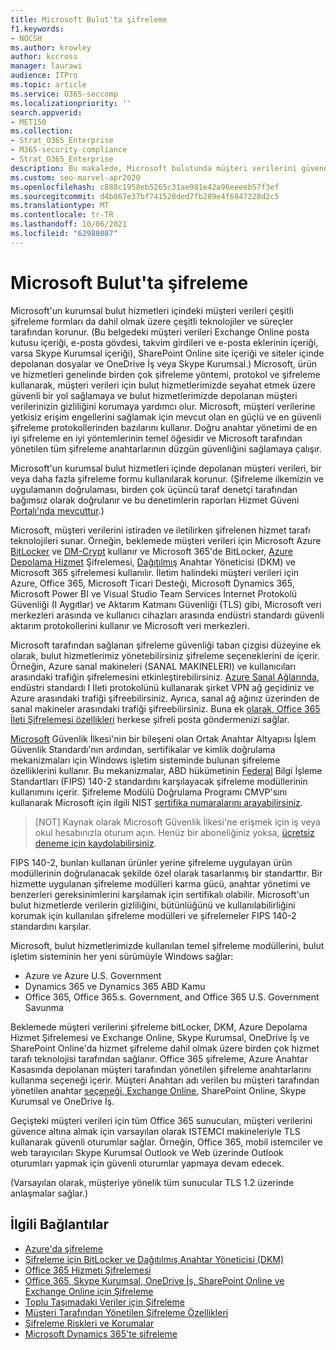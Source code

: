 ```yaml
---
title: Microsoft Bulut'ta şifreleme
f1.keywords:
- NOCSH
ms.author: krowley
author: kccross
manager: laurawi
audience: ITPro
ms.topic: article
ms.service: O365-seccomp
ms.localizationpriority: ''
search.appverid:
- MET150
ms.collection:
- Strat_O365_Enterprise
- M365-security-compliance
- Strat_O365_Enterprise
description: Bu makalede, Microsoft bulutunda müşteri verilerini güvende tutmak için kullanılan çeşitli şifreleme biçimlerine genel bir bakış bulabilirsiniz.
ms.custom: seo-marvel-apr2020
ms.openlocfilehash: c888c1958eb5265c31ae981e42a96eeeeb57f3ef
ms.sourcegitcommit: d4b867e37bf741528ded7fb289e4f6847228d2c5
ms.translationtype: MT
ms.contentlocale: tr-TR
ms.lasthandoff: 10/06/2021
ms.locfileid: "62988087"
---
```

# <a name="encryption-in-the-microsoft-cloud"></a>Microsoft Bulut'ta şifreleme

Microsoft'un kurumsal bulut hizmetleri içindeki müşteri verileri çeşitli şifreleme formları da dahil olmak üzere çeşitli teknolojiler ve süreçler tarafından korunur. (Bu belgedeki müşteri verileri Exchange Online posta kutusu içeriği, e-posta gövdesi, takvim girdileri ve e-posta eklerinin içeriği, varsa Skype Kurumsal içeriği), SharePoint Online site içeriği ve siteler içinde depolanan dosyalar ve OneDrive İş veya Skype Kurumsal.) Microsoft, ürün ve hizmetleri genelinde birden çok şifreleme yöntemi, protokol ve şifreleme kullanarak, müşteri verileri için bulut hizmetlerimizde seyahat etmek üzere güvenli bir yol sağlamaya ve bulut hizmetlerimizde depolanan müşteri verilerinizin gizliliğini korumaya yardımcı olur. Microsoft, müşteri verilerine yetkisiz erişim engellerini sağlamak için mevcut olan en güçlü ve en güvenli şifreleme protokollerinden bazılarını kullanır. Doğru anahtar yönetimi de en iyi şifreleme en iyi yöntemlerinin temel öğesidir ve Microsoft tarafından yönetilen tüm şifreleme anahtarlarının düzgün güvenliğini sağlamaya çalışır.

Microsoft'un kurumsal bulut hizmetleri içinde depolanan müşteri verileri, bir veya daha fazla şifreleme formu kullanılarak korunur. (Şifreleme ilkemizin ve uygulamanın doğrulaması, birden çok üçüncü taraf denetçi tarafından bağımsız olarak doğrulanır ve bu denetimlerin raporları Hizmet Güveni [Portalı'nda mevcuttur](https://aka.ms/stp).)

Microsoft, müşteri verilerini istiraden ve iletilirken şifrelenen hizmet tarafı teknolojileri sunar. Örneğin, beklemede müşteri verileri için Microsoft Azure [BitLocker](/windows/device-security/bitlocker/bitlocker-overview) ve [DM-Crypt](https://en.wikipedia.org/wiki/Dm-crypt) kullanır ve Microsoft 365'de BitLocker, [Azure Depolama Hizmet](/azure/) Şifrelemesi, [Dağıtılmış](./exchange-online-secures-email-secrets.md) Anahtar Yöneticisi (DKM) ve Microsoft 365 şifrelemesi kullanılır. İletim halindeki müşteri verileri için Azure, Office 365, Microsoft Ticari Desteği, Microsoft Dynamics 365, Microsoft Power BI ve Visual Studio Team Services İnternet Protokolü Güvenliği (I Aygıtlar) ve Aktarım Katmanı Güvenliği (TLS) gibi, Microsoft veri merkezleri arasında ve kullanıcı cihazları arasında endüstri standardı güvenli aktarım protokollerini kullanır ve Microsoft veri merkezleri.

Microsoft tarafından sağlanan şifreleme güvenliği taban çizgisi düzeyine ek olarak, bulut hizmetlerimiz yönetebilirsiniz şifreleme seçeneklerini de içerir. Örneğin, Azure sanal makineleri (SANAL MAKINELERI) ve kullanıcıları arasındaki trafiğin şifrelemesini etkinleştirebilirsiniz. [Azure Sanal Ağlarında](https://azure.microsoft.com/services/virtual-network/), endüstri standardı I İleti protokolünü kullanarak şirket VPN ağ geçidiniz ve Azure arasındaki trafiği şifreebilirsiniz. Ayrıca, sanal ağ ağınız üzerinden de sanal makineler arasındaki trafiği şifreebilirsiniz. Buna ek [olarak, Office 365 İleti Şifrelemesi özellikleri](set-up-new-message-encryption-capabilities.md) herkese şifreli posta göndermenizi sağlar.

[Microsoft](https://servicetrust.microsoft.com/ViewPage/TrustDocuments?command=Download&downloadType=Document&downloadId=5868ecc8-50b7-4f91-b43f-640e2b99e86e&docTab=6d000410-c9e9-11e7-9a91-892aae8839ad_FAQ%20and%20White%20Papers) Güvenlik İlkesi'nin bir bileşeni olan Ortak Anahtar Altyapısı İşlem Güvenlik Standardı'nın ardından, sertifikalar ve kimlik doğrulama mekanizmaları için Windows işletim sisteminde bulunan şifreleme özelliklerini kullanır. Bu mekanizmalar, ABD hükümetinin [Federal](https://csrc.nist.gov/publications/PubsFIPS.html) Bilgi İşleme Standartları (FIPS) 140-2 standardını karşılayacak şifreleme modüllerinin kullanımını içerir. Şifreleme Modülü Doğrulama Programı CMVP'sını kullanarak Microsoft için ilgili NIST [sertifika numaralarını arayabilirsiniz](https://csrc.nist.gov/projects/cryptographic-module-validation-program/validated-modules/search).

> [NOT] Kaynak olarak Microsoft Güvenlik İlkesi'ne erişmek için iş veya okul hesabınızla oturum açın. Henüz bir aboneliğiniz yoksa, [ücretsiz deneme için kaydolabilirsiniz](https://servicetrust.microsoft.com/Home/TrialSubscriptions).

FIPS 140-2, bunları kullanan ürünler yerine şifreleme uygulayan ürün modüllerinin doğrulanacak şekilde özel olarak tasarlanmış bir standarttır. Bir hizmette uygulanan şifreleme modülleri karma gücü, anahtar yönetimi ve benzerleri gereksinimlerini karşılamak için sertifikalı olabilir. Microsoft'un bulut hizmetlerde verilerin gizliliğini, bütünlüğünü ve kullanılabilirliğini korumak için kullanılan şifreleme modülleri ve şifrelemeler FIPS 140-2 standardını karşılar.

Microsoft, bulut hizmetlerimizde kullanılan temel şifreleme modüllerini, bulut işletim sisteminin her yeni sürümüyle Windows sağlar:

- Azure ve Azure U.S. Government
- Dynamics 365 ve Dynamics 365 ABD Kamu
- Office 365, Office 365.s. Government, and Office 365 U.S. Government Savunma

Beklemede müşteri verilerini şifreleme bitLocker, DKM, Azure Depolama Hizmet Şifrelemesi ve Exchange Online, Skype Kurumsal, OneDrive İş ve SharePoint Online'da hizmet şifreleme dahil olmak üzere birden çok hizmet tarafı teknolojisi tarafından sağlanır. Office 365 şifreleme, Azure Anahtar Kasasında depolanan müşteri tarafından yönetilen şifreleme anahtarlarını kullanma seçeneği içerir. Müşteri Anahtarı adı verilen bu müşteri tarafından yönetilen anahtar [seçeneği, Exchange Online](./customer-key-overview.md), SharePoint Online, Skype Kurumsal ve OneDrive İş.

Geçişteki müşteri verileri için tüm Office 365 sunucuları, müşteri verilerini güvence altına almak için varsayılan olarak ISTEMCI makineleriyle TLS kullanarak güvenli oturumlar sağlar. Örneğin, Office 365, mobil istemciler ve web tarayıcıları Skype Kurumsal Outlook ve Web üzerinde Outlook oturumları yapmak için güvenli oturumlar yapmaya devam edecek.

(Varsayılan olarak, müşteriye yönelik tüm sunucular TLS 1.2 üzerinde anlaşmalar sağlar.)

## <a name="related-links"></a>İlgili Bağlantılar

- [Azure'da şifreleme](office-365-azure-encryption.md)
- [Şifreleme için BitLocker ve Dağıtılmış Anahtar Yöneticisi (DKM)](office-365-bitlocker-and-distributed-key-manager-for-encryption.md)
- [Office 365 Hizmeti Şifrelemesi](office-365-service-encryption.md)
- [Office 365, Skype Kurumsal, OneDrive İş, SharePoint Online ve Exchange Online için Şifreleme](/compliance/assurance/assurance-encryption-for-microsoft-365-services) 
- [Toplu Taşımadaki Veriler için Şifreleme](/compliance/assurance/assurance-encryption-in-transit)
- [Müşteri Tarafından Yönetilen Şifreleme Özellikleri](office-365-customer-managed-encryption-features.md)
- [Şifreleme Riskleri ve Korumalar](office-365-encryption-risks-and-protections.md)
- [Microsoft Dynamics 365'te şifreleme](office-365-encryption-in-microsoft-dynamics-365.md)